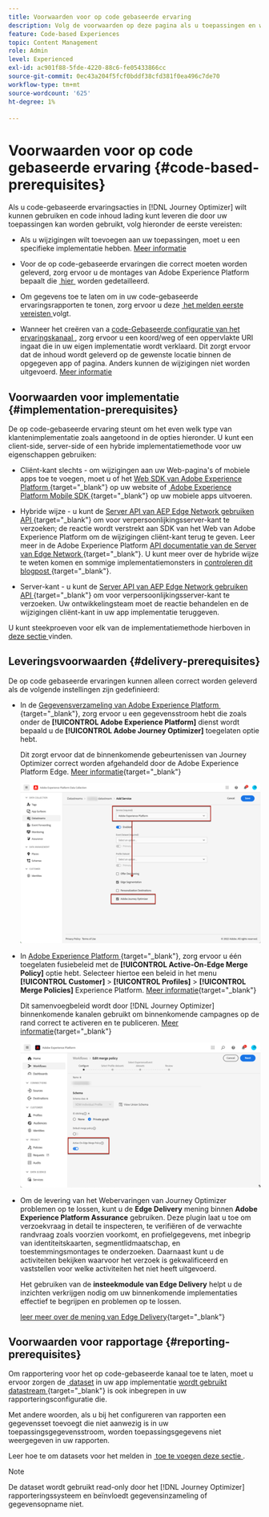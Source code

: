 ```yaml
---
title: Voorwaarden voor op code gebaseerde ervaring
description: Volg de voorwaarden op deze pagina als u toepassingen en webpagina's wilt bewerken met de functie die is gebaseerd op Journey Optimizer-code
feature: Code-based Experiences
topic: Content Management
role: Admin
level: Experienced
exl-id: ac901f88-5fde-4220-88c6-fe05433866cc
source-git-commit: 0ec43a204f5fcf0bddf38cfd381f0ea496c7de70
workflow-type: tm+mt
source-wordcount: '625'
ht-degree: 1%

---
```


# Voorwaarden voor op code gebaseerde ervaring {#code-based-prerequisites}

Als u code-gebaseerde ervaringsacties in [!DNL Journey Optimizer] wilt kunnen gebruiken en code inhoud lading kunt leveren die door uw toepassingen kan worden gebruikt, volg hieronder de eerste vereisten:

* Als u wijzigingen wilt toevoegen aan uw toepassingen, moet u een specifieke implementatie hebben. [Meer informatie](#implementation-prerequisites)

* Voor de op code-gebaseerde ervaringen die correct moeten worden geleverd, zorg ervoor u de montages van Adobe Experience Platform bepaalt die [&#x200B; hier &#x200B;](#delivery-prerequisites) worden gedetailleerd.

* Om gegevens toe te laten om in uw code-gebaseerde ervaringsrapporten te tonen, zorg ervoor u deze [&#x200B; het melden eerste vereisten &#x200B;](#reporting-prerequisites) volgt.

* Wanneer het creëren van a [&#x200B; code-Gebaseerde configuratie van het ervaringskanaal &#x200B;](code-based-configuration.md), zorg ervoor u een koord/weg of een oppervlakte URI ingaat die in uw eigen implementatie wordt verklaard. Dit zorgt ervoor dat de inhoud wordt geleverd op de gewenste locatie binnen de opgegeven app of pagina. Anders kunnen de wijzigingen niet worden uitgevoerd. [Meer informatie](code-based-surface.md)

## Voorwaarden voor implementatie {#implementation-prerequisites}

De op code-gebaseerde ervaring steunt om het even welk type van klantenimplementatie zoals aangetoond in de opties hieronder. U kunt een client-side, server-side of een hybride implementatiemethode voor uw eigenschappen gebruiken:

* Cliënt-kant slechts - om wijzigingen aan uw Web-pagina&#39;s of mobiele apps toe te voegen, moet u of het [&#x200B; Web SDK van Adobe Experience Platform &#x200B;](https://experienceleague.adobe.com/docs/platform-learn/implement-web-sdk/overview.html){target="_blank"} op uw website of [&#x200B; Adobe Experience Platform Mobile SDK &#x200B;](https://developer.adobe.com/client-sdks/documentation/){target="_blank"} op uw mobiele apps uitvoeren.

* Hybride wijze - u kunt de [&#x200B; Server API van AEP Edge Network gebruiken API &#x200B;](https://experienceleague.adobe.com/docs/experience-platform/edge-network-server-api/data-collection/interactive-data-collection.html){target="_blank"} om voor verpersoonlijkingsserver-kant te verzoeken; de reactie wordt verstrekt aan SDK van het Web van Adobe Experience Platform om de wijzigingen cliënt-kant terug te geven. Leer meer in de Adobe Experience Platform [&#x200B; API documentatie van de Server van Edge Network &#x200B;](https://experienceleague.adobe.com/docs/experience-platform/edge-network-server-api/overview.html){target="_blank"}. U kunt meer over de hybride wijze te weten komen en sommige implementatiemonsters in [&#x200B; controleren dit blogpost &#x200B;](https://blog.developer.adobe.com/hybrid-personalization-in-the-adobe-experience-platform-web-sdk-6a1bb674bf41){target="_blank"}.

* Server-kant - u kunt de [&#x200B; Server API van AEP Edge Network gebruiken API &#x200B;](https://experienceleague.adobe.com/docs/experience-platform/edge-network-server-api/data-collection/interactive-data-collection.html){target="_blank"} om voor verpersoonlijkingsserver-kant te verzoeken. Uw ontwikkelingsteam moet de reactie behandelen en de wijzigingen cliënt-kant in uw app implementatie teruggeven.

U kunt steekproeven voor elk van de implementatiemethode hierboven in [&#x200B; deze sectie &#x200B;](code-based-implementation-samples.md) vinden.

## Leveringsvoorwaarden {#delivery-prerequisites}

De op code gebaseerde ervaringen kunnen alleen correct worden geleverd als de volgende instellingen zijn gedefinieerd:

* In de [&#x200B; Gegevensverzameling van Adobe Experience Platform &#x200B;](https://experienceleague.adobe.com/docs/experience-platform/edge/datastreams/overview.html){target="_blank"}, zorg ervoor u een gegevensstroom hebt die zoals onder de **[!UICONTROL Adobe Experience Platform]** dienst wordt bepaald u de **[!UICONTROL Adobe Journey Optimizer]** toegelaten optie hebt.

  Dit zorgt ervoor dat de binnenkomende gebeurtenissen van Journey Optimizer correct worden afgehandeld door de Adobe Experience Platform Edge. [Meer informatie](https://experienceleague.adobe.com/docs/experience-platform/edge/datastreams/configure.html){target="_blank"}

  ![](../web/assets/web-aep-datastream-ajo.png)

* In [&#x200B; Adobe Experience Platform &#x200B;](https://experienceleague.adobe.com/docs/experience-platform/profile/home.html?lang=nl){target="_blank"}, zorg ervoor u één toegelaten fusiebeleid met de **[!UICONTROL Active-On-Edge Merge Policy]** optie hebt. Selecteer hiertoe een beleid in het menu **[!UICONTROL Customer]** > **[!UICONTROL Profiles]** > **[!UICONTROL Merge Policies]** Experience Platform. [Meer informatie](https://experienceleague.adobe.com/docs/experience-platform/profile/merge-policies/ui-guide.html#configure){target="_blank"}

  Dit samenvoegbeleid wordt door [!DNL Journey Optimizer] binnenkomende kanalen gebruikt om binnenkomende campagnes op de rand correct te activeren en te publiceren. [Meer informatie](https://experienceleague.adobe.com/docs/experience-platform/profile/merge-policies/ui-guide.html){target="_blank"}

  ![](../web/assets/web-aep-merge-policy.png)

* Om de levering van het Webervaringen van Journey Optimizer problemen op te lossen, kunt u de **Edge Delivery** mening binnen **Adobe Experience Platform Assurance** gebruiken. Deze plugin laat u toe om verzoekvraag in detail te inspecteren, te verifiëren of de verwachte randvraag zoals voorzien voorkomt, en profielgegevens, met inbegrip van identiteitskaarten, segmentlidmaatschap, en toestemmingsmontages te onderzoeken. Daarnaast kunt u de activiteiten bekijken waarvoor het verzoek is gekwalificeerd en vaststellen voor welke activiteiten het niet heeft uitgevoerd.

  Het gebruiken van de **insteekmodule van Edge Delivery** helpt u de inzichten verkrijgen nodig om uw binnenkomende implementaties effectief te begrijpen en problemen op te lossen.

  [&#x200B; leer meer over de mening van Edge Delivery &#x200B;](https://experienceleague.adobe.com/en/docs/experience-platform/assurance/view/edge-delivery){target="_blank"}

## Voorwaarden voor rapportage {#reporting-prerequisites}

Om rapportering voor het op code-gebaseerde kanaal toe te laten, moet u ervoor zorgen de [&#x200B; dataset &#x200B;](../data/get-started-datasets.md) in uw app implementatie [&#x200B; wordt gebruikt datastream &#x200B;](https://experienceleague.adobe.com/docs/experience-platform/datastreams/overview.html){target="_blank"} is ook inbegrepen in uw rapporteringsconfiguratie die.

Met andere woorden, als u bij het configureren van rapporten een gegevensset toevoegt die niet aanwezig is in uw toepassingsgegevensstroom, worden toepassingsgegevens niet weergegeven in uw rapporten.

Leer hoe te om datasets voor het melden in [&#x200B; toe te voegen deze sectie &#x200B;](../reports/reporting-configuration.md#add-datasets).

>[!NOTE]
>
>De dataset wordt gebruikt read-only door het [!DNL Journey Optimizer] rapporteringssysteem en beïnvloedt gegevensinzameling of gegevensopname niet.
